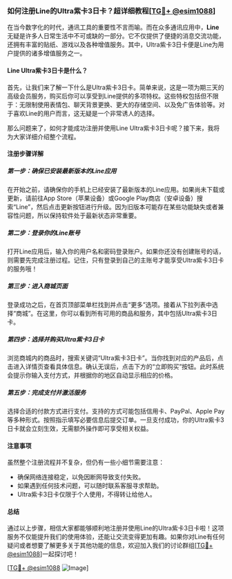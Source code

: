 ### 如何注册Line的Ultra紫卡3日卡？超详细教程[[TG💪+ @esim1088](https://t.me/s/esim1088)]

在当今数字化的时代，通讯工具的重要性不言而喻。而在众多通讯应用中，**Line**无疑是许多人日常生活中不可或缺的一部分。它不仅提供了便捷的消息交流功能，还拥有丰富的贴纸、游戏以及各种增值服务。其中，Ultra紫卡3日卡便是Line为用户提供的诸多增值服务之一。

#### Line Ultra紫卡3日卡是什么？

首先，让我们来了解一下什么是Ultra紫卡3日卡。简单来说，这是一项为期三天的高级会员服务，购买后你可以享受到Line提供的多项特权。这些特权包括但不限于：无限制使用表情包、聊天背景更换、更大的存储空间、以及免广告体验等。对于喜欢Line的用户而言，这无疑是一个非常诱人的选择。

那么问题来了，如何才能成功注册并使用Line Ultra紫卡3日卡呢？接下来，我将为大家详细介绍整个流程。

#### 注册步骤详解

##### 第一步：确保已安装最新版本的Line应用
在开始之前，请确保你的手机上已经安装了最新版本的Line应用。如果尚未下载或更新，请前往App Store（苹果设备）或Google Play商店（安卓设备）搜索“Line”，然后点击更新按钮进行升级。因为旧版本可能存在某些功能缺失或者兼容性问题，所以保持软件处于最新状态非常重要。

##### 第二步：登录你的Line账号
打开Line应用后，输入你的用户名和密码登录账户。如果你还没有创建账号的话，则需要先完成注册过程。记住，只有登录到自己的主账号才能享受Ultra紫卡3日卡的服务哦！

##### 第三步：进入商城页面
登录成功之后，在首页顶部菜单栏找到并点击“更多”选项。接着从下拉列表中选择“商城”。在这里，你可以看到所有可用的商品和服务，其中包括Ultra紫卡3日卡。

##### 第四步：选择并购买Ultra紫卡3日卡
浏览商城内的商品时，搜索关键词“Ultra紫卡3日卡”。当你找到对应的产品后，点击进入详情页查看具体信息。确认无误后，点击下方的“立即购买”按钮。此时系统会提示你输入支付方式，并根据你的地区自动显示相应的价格。

##### 第五步：完成支付并激活服务
选择合适的付款方式进行支付。支持的方式可能包括信用卡、PayPal、Apple Pay等多种形式。按照指示填写必要信息后提交订单。一旦支付成功，你的Ultra紫卡3日卡就会立刻生效，无需额外操作即可享受相关权益。

#### 注意事项
虽然整个注册流程并不复杂，但仍有一些小细节需要注意：
- 确保网络连接稳定，以免因断网导致支付失败。
- 如果遇到任何技术问题，可以随时联系客服寻求帮助。
- Ultra紫卡3日卡仅限于个人使用，不得转让给他人。

#### 总结

通过以上步骤，相信大家都能够顺利地注册并使用Line的Ultra紫卡3日卡啦！这项服务不仅能提升我们的使用体验，还能让交流变得更加有趣。如果你对Line有任何疑问或者想要了解更多关于其他功能的信息，欢迎加入我们的讨论群组[[TG💪+ @esim1088](https://t.me/s/esim1088)]一起探讨吧！

[[TG💪+ @esim1088](https://t.me/s/esim1088) ![Image](https://i.postimg.cc/4NQfJmqS/Snipaste-2025-05-13-00-14-12.png)]